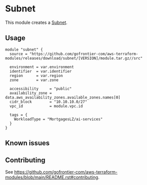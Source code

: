 # Subnet

This module creates a [Subnet](https://registry.terraform.io/providers/hashicorp/aws/latest/docs/resources/subnet).

## Usage

```hcl
module "subnet" {
  source = "https://github.com/gofrontier-com/aws-terraform-modules/releases/download/subnet/[VERSION]/module.tar.gz//src"

  environment = var.environment
  identifier  = var.identifier
  region      = var.region
  zone        = var.zone

  accessibility     = "public"
  availability_zone = data.aws_availability_zones.available_zones.names[0]
  cidr_block        = "10.10.10.0/27"
  vpc_id            = module.vpc.id

  tags = {
    WorkloadType = "MortgagesLZ/ai-services"
  }
}
```

## Known issues

## Contributing

See <https://github.com/gofrontier-com/aws-terraform-modules/blob/main/README.rst#contributing>.
